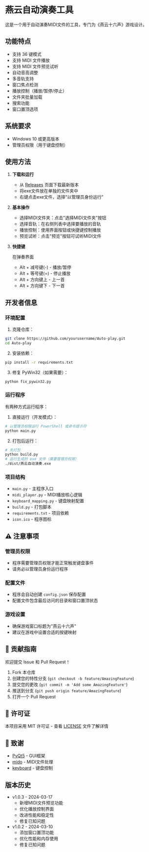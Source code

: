 # 燕云自动演奏工具

这是一个用于自动演奏MIDI文件的工具，专门为《燕云十六声》游戏设计。

## 功能特点

- 支持 36 键模式
- 支持 MIDI 文件播放
- 支持 MIDI 文件预览试听
- 自动音高调整
- 多音轨支持
- 窗口焦点检测
- 播放控制（播放/暂停/停止）
- 文件夹批量加载
- 搜索功能
- 窗口置顶选项

## 系统要求

- Windows 10 或更高版本
- 管理员权限（用于键盘控制）

## 使用方法

1. **下载和运行**
   - 从 [Releases](../../releases) 页面下载最新版本
   - 将exe文件放在单独的文件夹中
   - 右键点击exe文件，选择"以管理员身份运行"

2. **基本操作**
   - 选择MIDI文件夹：点击"选择MIDI文件夹"按钮
   - 选择音轨：在右侧列表中选择要播放的音轨
   - 播放控制：使用界面按钮或快捷键控制播放
   - 预览试听：点击"预览"按钮可试听MIDI文件

3. **快捷键**

   在弹奏界面

   - Alt + 减号键(-) - 播放/暂停
   - Alt + 等号键(=) - 停止播放
   - Alt + 方向键上 - 上一首
   - Alt + 方向键下 - 下一首

## 开发者信息

### 环境配置

1. 克隆仓库：
```bash
git clone https://github.com/yourusername/Auto-play.git
cd Auto-play
```

2. 安装依赖：
```bash
pip install -r requirements.txt
```

3. 修复 PyWin32（如果需要）：
```bash
python fix_pywin32.py
```

### 运行程序

有两种方式运行程序：

1. 直接运行（开发模式）：
```bash
# 以管理员权限运行 PowerShell 或命令提示符
python main.py
```

2. 打包后运行：
```bash
# 先打包
python build.py
# 运行生成的 exe 文件（需要管理员权限）
./dist/燕云自动演奏.exe
```

### 项目结构

- `main.py` - 主程序入口
- `midi_player.py` - MIDI播放核心逻辑
- `keyboard_mapping.py` - 键盘映射配置
- `build.py` - 打包脚本
- `requirements.txt` - 项目依赖
- `icon.ico` - 程序图标

## ⚠️ 注意事项

### 管理员权限
- 程序需要管理员权限才能正常触发键盘事件
- 请务必以管理员身份运行程序

### 配置文件
- 程序会自动创建 `config.json` 保存配置
- 配置文件包含最后访问的目录和窗口置顶状态

### 游戏设置
- 确保游戏窗口标题为"燕云十六声"
- 建议在游戏中设置合适的按键映射

## 🤝 贡献指南

欢迎提交 Issue 和 Pull Request！

1. Fork 本仓库
2. 创建您的特性分支 (`git checkout -b feature/AmazingFeature`)
3. 提交您的更改 (`git commit -m 'Add some AmazingFeature'`)
4. 推送到分支 (`git push origin feature/AmazingFeature`)
5. 打开一个 Pull Request

## 📝 许可证

本项目采用 MIT 许可证 - 查看 [LICENSE](LICENSE) 文件了解详情

## 🙏 致谢

- [PyQt5](https://www.riverbankcomputing.com/software/pyqt/) - GUI框架
- [mido](https://mido.readthedocs.io/) - MIDI文件处理
- [keyboard](https://github.com/boppreh/keyboard) - 键盘控制 

## 版本历史
- v1.0.3 - 2024-03-17
  - 新增MIDI文件预览功能
  - 优化播放控制界面
  - 改进性能和稳定性
  - 修复已知问题
- v1.0.2 - 2024-03-10
  - 添加窗口置顶功能
  - 优化性能和内存使用
  - 修复已知问题 